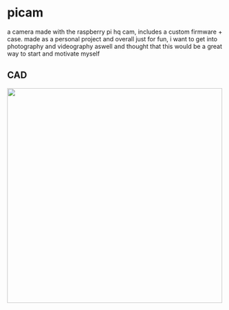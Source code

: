 # picam
a camera made with the raspberry pi hq cam, includes a custom firmware + case. made as a personal project and overall just for fun, i want to get into photography and videography aswell and thought that this would be a great way to start and motivate myself

## CAD

<img src="https://hc-cdn.hel1.your-objectstorage.com/s/v3/d911fe77a9be524d64e7fc1a3ece565a64e2e355_screenshot_2025-08-01_1.56.52_pm.png" width="500">
